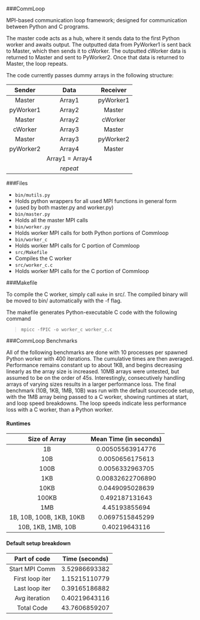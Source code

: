 ###CommLoop

MPI-based communication loop framework; designed for communication between Python and C programs.

The master code acts as a hub, where it sends data to the first Python worker and awaits output. The outputted data from PyWorker1 is sent back to Master, which then sends it to cWorker. The outputted cWorker data is returned to Master and sent to PyWorker2. Once that data is returned to Master, the loop repeats.

The code currently passes dummy arrays in the following structure:


| Sender          | Data            | Receiver        |
| :-------------: | :-------------: | :-------------: |
| Master          | Array1          | pyWorker1       |
| pyWorker1       | Array2          | Master          |
| Master          | Array2          | cWorker         |
| cWorker         | Array3          | Master          |
| Master          | Array3          | pyWorker2       |
| pyWorker2       | Array4          | Master          |
|                 | Array1 = Array4 |                 |
|                 | _repeat_        |                 |

###Files

- `bin/mutils.py`
 - Holds python wrappers for all used MPI functions in general form
 - (used by both master.py and worker.py)
- `bin/master.py`
 - Holds all the master MPI calls
- `bin/worker.py`
 - Holds worker MPI calls for both Python portions of Commloop
- `bin/worker_c`
 - Holds worker MPI calls for C portion of Commloop
- `src/Makefile`
 - Compiles the C worker
- `src/worker_c.c`
 - Holds worker MPI calls for the C portion of Commloop

###Makefile

To compile the C worker, simply call `make` in src/. The compiled binary will be moved to bin/ automatically with the -f flag.

The makefile generates Python-executable C code with the following command
  > `mpicc -fPIC -o worker_c worker_c.c`

###CommLoop Benchmarks

All of the following benchmarks are done with 10 processes per spawned Python worker with 400 iterations. The cumulative times are then averaged. Performance remains constant up to about 1KB, and begins decreasing linearly as the array size is increased. 10MB arrays were untested, but assumed to be on the order of 45s. Interestingly, consecutively handling arrays of varying sizes results in a larger performance loss. The final benchmark (10B, 1KB, 1MB, 10B) was run with the default sourcecode setup, with the 1MB array being passed to a C worker, showing runtimes at start, and loop speed breakdowns. The loop speeds indicate less performance loss with a C worker, than a Python worker.

#### Runtimes

| Size of Array    | Mean Time (in seconds)    |
| :-------------:  | :-------------:           |
|         1B       |       0.00505563914776    |
|        10B       |       0.0050656175613     |
|       100B       |       0.0056332963705     |
|        1KB       |       0.00832622706890    |
|       10KB       |       0.0449095028639     |
|      100KB       |       0.492187131643      |
|        1MB       |       4.45193855694       |
| 1B, 10B, 100B, 1KB, 10KB      | 0.0697515845299    |
| 10B, 1KB, 1MB, 10B      | 0.40219643116      |

#### Default setup breakdown

| Part of code    | Time (seconds)   |
| :-------------: | :-------------:  |
| Start MPI Comm  | 3.52986693382    |
| First loop iter | 1.15215110779    |
| Last loop iter  | 0.39165186882    |
| Avg iteration   | 0.40219643116    |
| Total Code      | 43.7606859207    |
